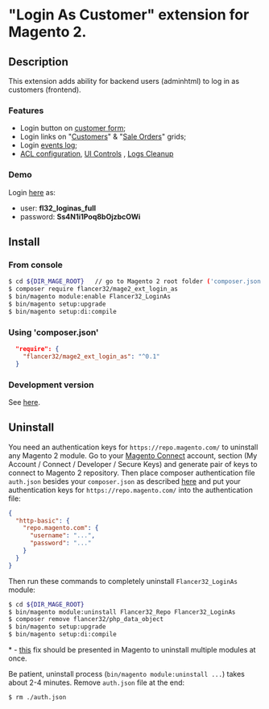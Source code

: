 # "Login As Customer" extension for Magento 2.



## Description

This extension adds ability for backend users (adminhtml) to log in as customers (frontend).

### Features
* Login button on [customer form](etc/dev/docs/screenshots/usage/customers/customers.md);
* Login links on "[Customers](etc/dev/docs/screenshots/usage/sale_orders/sale_orders.md)" & "[Sale Orders](etc/dev/docs/screenshots/usage/customer_form/customer_form.md)" grids;
* Login [events log](etc/dev/docs/screenshots/control/control.md);
* [ACL configuration](etc/dev/docs/screenshots/config/acl_config/acl_config.md), [UI Controls](etc/dev/docs/screenshots/config/ui_controls/ui_controls.md) , [Logs Cleanup](etc/dev/docs/screenshots/config/logs_cleanup/logs_cleanup.md) 


### Demo
Login [here](http://loginas.m2.flancer64.com/admin/admin) as:
 * user: **fl32_loginas_full** 
 * password: **Ss4N1i1Poq8bOjzbcOWi**



## Install


### From console

```bash
$ cd ${DIR_MAGE_ROOT}   // go to Magento 2 root folder ('composer.json' file should be placed there)
$ composer require flancer32/mage2_ext_login_as
$ bin/magento module:enable Flancer32_LoginAs
$ bin/magento setup:upgrade
$ bin/magento setup:di:compile

```

### Using 'composer.json'

```json
  "require": {
    "flancer32/mage2_ext_login_as": "^0.1"
  }
```

### Development version

See [here](./etc/dev/docs/develop.md).



## Uninstall

You need an authentication keys for `https://repo.magento.com/` to uninstall any Magento 2 module. Go to your [Magento Connect](https://www.magentocommerce.com/magento-connect/customer/account/) account, section (My Account / Connect / Developer / Secure Keys) and generate pair of keys to connect to Magento 2 repository. Then place composer authentication file `auth.json` besides your `composer.json` as described [here](https://getcomposer.org/doc/articles/http-basic-authentication.md) and put your authentication keys for `https://repo.magento.com/` into the authentication file:
```json
{
  "http-basic": {
    "repo.magento.com": {
      "username": "...",
      "password": "..."
    }
  }
}
```

Then run these commands to completely uninstall `Flancer32_LoginAs` module: 
```bash
$ cd ${DIR_MAGE_ROOT}   
$ bin/magento module:uninstall Flancer32_Repo Flancer32_LoginAs         // *
$ composer remove flancer32/php_data_object
$ bin/magento setup:upgrade
$ bin/magento setup:di:compile
```

\* - [this](https://github.com/magento/magento2/commit/16506521b55c41846e4d37e7cdf4a3ba05660a21) fix should be presented in Magento to uninstall multiple modules at once.

Be patient, uninstall process (`bin/magento module:uninstall ...`) takes about 2-4 minutes. Remove `auth.json` file at the end:

 ```bash
$ rm ./auth.json
```